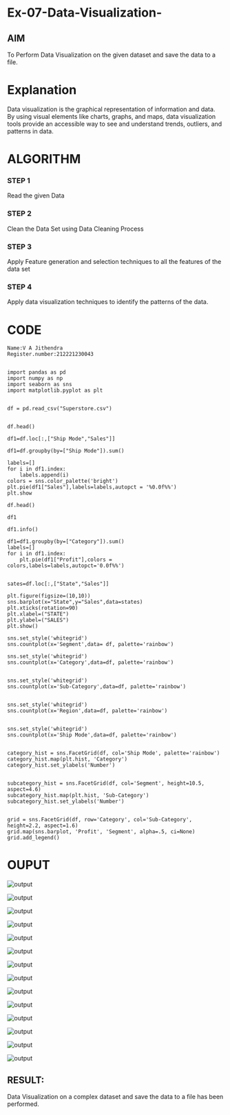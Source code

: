 # Ex-07-Data-Visualization-

## AIM
To Perform Data Visualization on the given dataset and save the data to a file. 

# Explanation
Data visualization is the graphical representation of information and data. By using visual elements like charts, graphs, and maps, data visualization tools provide an accessible way to see and understand trends, outliers, and patterns in data.

# ALGORITHM
### STEP 1
Read the given Data
### STEP 2
Clean the Data Set using Data Cleaning Process
### STEP 3
Apply Feature generation and selection techniques to all the features of the data set
### STEP 4
Apply data visualization techniques to identify the patterns of the data.


# CODE
```
Name:V A Jithendra
Register.number:212221230043


import pandas as pd
import numpy as np
import seaborn as sns
import matplotlib.pyplot as plt


df = pd.read_csv("Superstore.csv")


df.head()

df1=df.loc[:,["Ship Mode","Sales"]]

df1=df.groupby(by=["Ship Mode"]).sum()

labels=[]
for i in df1.index:
    labels.append(i)
colors = sns.color_palette('bright')
plt.pie(df1["Sales"],labels=labels,autopct = '%0.0f%%')
plt.show

df.head()

df1

df1.info()

df1=df1.groupby(by=["Category"]).sum()
labels=[]
for i in df1.index:
    plt.pie(df1["Profit"],colors = colors,labels=labels,autopct='0.0f%%')


sates=df.loc[:,["State","Sales"]]

plt.figure(figsize=(10,10))
sns.barplot(x="State",y="Sales",data=states)
plt.xticks(rotation=90)
plt.xlabel=("STATE")
plt.ylabel=("SALES")
plt.show()

sns.set_style('whitegrid')
sns.countplot(x='Segment',data= df, palette='rainbow')

sns.set_style('whitegrid')
sns.countplot(x='Category',data=df, palette='rainbow')


sns.set_style('whitegrid')
sns.countplot(x='Sub-Category',data=df, palette='rainbow')


sns.set_style('whitegrid')
sns.countplot(x='Region',data=df, palette='rainbow')


sns.set_style('whitegrid')
sns.countplot(x='Ship Mode',data=df, palette='rainbow')


category_hist = sns.FacetGrid(df, col='Ship Mode', palette='rainbow')
category_hist.map(plt.hist, 'Category')
category_hist.set_ylabels('Number')


subcategory_hist = sns.FacetGrid(df, col='Segment', height=10.5, aspect=4.6)
subcategory_hist.map(plt.hist, 'Sub-Category')
subcategory_hist.set_ylabels('Number')


grid = sns.FacetGrid(df, row='Category', col='Sub-Category', height=2.2, aspect=1.6)
grid.map(sns.barplot, 'Profit', 'Segment', alpha=.5, ci=None)
grid.add_legend()
```

# OUPUT
![output](https://github.com/jithendra2004/Ex-08-Data-Visualization-/blob/main/1.1.png)

![output](https://github.com/jithendra2004/Ex-08-Data-Visualization-/blob/main/1.2.png)

![output](https://github.com/jithendra2004/Ex-08-Data-Visualization-/blob/main/1.3.png)

![output](https://github.com/jithendra2004/Ex-08-Data-Visualization-/blob/main/1.4.png)

![output](https://github.com/jithendra2004/Ex-08-Data-Visualization-/blob/main/1.5.png)

![output](https://github.com/jithendra2004/Ex-08-Data-Visualization-/blob/main/1.6.png)

![output](https://github.com/jithendra2004/Ex-08-Data-Visualization-/blob/main/1.7.png)

![output](https://github.com/jithendra2004/Ex-08-Data-Visualization-/blob/main/1.8.png)

![output](https://github.com/jithendra2004/Ex-08-Data-Visualization-/blob/main/1.9.png)

![output](https://github.com/jithendra2004/Ex-08-Data-Visualization-/blob/main/1.10.png)

![output](https://github.com/jithendra2004/Ex-08-Data-Visualization-/blob/main/1.11.png)

![output](https://github.com/jithendra2004/Ex-08-Data-Visualization-/blob/main/1.12.png)

![output](https://github.com/jithendra2004/Ex-08-Data-Visualization-/blob/main/1.13.png)

![output](https://github.com/jithendra2004/Ex-08-Data-Visualization-/blob/main/1.14.png)

## RESULT:
Data Visualization on a complex dataset and save the data to a file has been performed.
